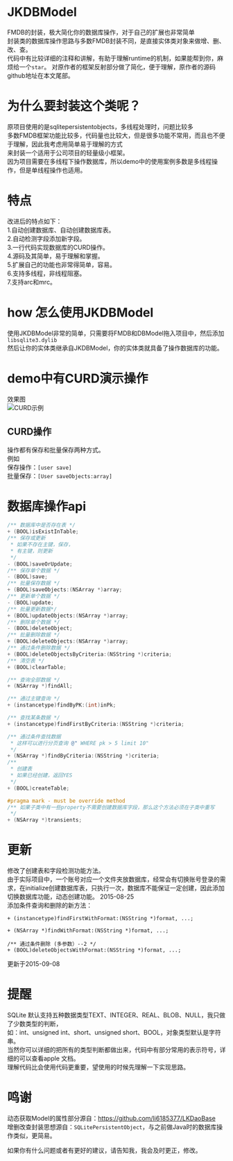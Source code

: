 # JKDBModel
FMDB的封装，极大简化你的数据库操作，对于自己的扩展也非常简单<br>
封装类的数据库操作思路与多数FMDB封装不同，是直接实体类对象来做增、删、改、查。<br>
代码中有比较详细的注释和讲解，有助于理解runtime的机制，如果能帮到你，麻烦给一个`star`。
对原作者的框架反射部分做了简化，便于理解，原作者的源码github地址在本文尾部。

# 为什么要封装这个类呢？
原项目使用的是sqlitepersistentobjects，多线程处理时，问题比较多<br>
多数FMDB框架功能比较多，代码量也比较大，但是很多功能不常用，而且也不便于理解，因此我考虑用简单易于理解的方式<br>
来封装一个适用于公司项目的轻量级小框架。<br>
因为项目需要在多线程下操作数据库，所以demo中的使用案例多数是多线程操作，但是单线程操作也适用。

# 特点
改进后的特点如下：<br>
1.自动创建数据库、自动创建数据库表。<br>
2.自动检测字段添加新字段。<br>
3.一行代码实现数据库的CURD操作。<br>
4.源码及其简单，易于理解和掌握。<br>
5.扩展自己的功能也非常得简单，容易。<br>
6.支持多线程，非线程阻塞。<br>
7.支持arc和mrc。<br>

# how 怎么使用JKDBModel
使用JKDBModel非常的简单，只需要将FMDB和DBModel拖入项目中，然后添加`libsqlite3.dylib`<br>
然后让你的实体类继承自JKDBModel，你的实体类就具备了操作数据库的功能。

# demo中有CURD演示操作
效果图<br>
![](http://cc.cocimg.com/bbs/attachment/postcate/topic/16/313017_189_ccde14372754000f44c3edbcc68c9.png "CURD示例")

## CURD操作
操作都有保存和批量保存两种方式。<br>
例如<br>
保存操作：`[user save]`<br>
批量保存：`[User saveObjects:array]`

# 数据库操作api
```Objective-C
/** 数据库中是否存在表 */
+ (BOOL)isExistInTable;
/** 保存或更新
 * 如果不存在主键，保存，
 * 有主键，则更新
 */
- (BOOL)saveOrUpdate;
/** 保存单个数据 */
- (BOOL)save;
/** 批量保存数据 */
+ (BOOL)saveObjects:(NSArray *)array;
/** 更新单个数据 */
- (BOOL)update;
/** 批量更新数据*/
+ (BOOL)updateObjects:(NSArray *)array;
/** 删除单个数据 */
- (BOOL)deleteObject;
/** 批量删除数据 */
+ (BOOL)deleteObjects:(NSArray *)array;
/** 通过条件删除数据 */
+ (BOOL)deleteObjectsByCriteria:(NSString *)criteria;
/** 清空表 */
+ (BOOL)clearTable;

/** 查询全部数据 */
+ (NSArray *)findAll;

/** 通过主键查询 */
+ (instancetype)findByPK:(int)inPk;

/** 查找某条数据 */
+ (instancetype)findFirstByCriteria:(NSString *)criteria;

/** 通过条件查找数据 
 * 这样可以进行分页查询 @" WHERE pk > 5 limit 10"
 */
+ (NSArray *)findByCriteria:(NSString *)criteria;
/**
 * 创建表
 * 如果已经创建，返回YES
 */
+ (BOOL)createTable;

#pragma mark - must be override method
/** 如果子类中有一些property不需要创建数据库字段，那么这个方法必须在子类中重写 
 */
+ (NSArray *)transients;
```
# 更新
修改了创建表和字段检测功能方法。<br>
由于实际项目中，一个账号对应一个文件夹放数据库，经常会有切换账号登录的需求，在initialize创建数据库表，只执行一次，数据库不能保证一定创建，因此添加切换数据库功能，动态创建功能。 2015-08-25<br>
添加条件查询和删除的新方法：<br>
```
+ (instancetype)findFirstWithFormat:(NSString *)format, ...;

+ (NSArray *)findWithFormat:(NSString *)format, ...;

/** 通过条件删除 (多参数）--2 */
+ (BOOL)deleteObjectsWithFormat:(NSString *)format, ...;
```
 更新于2015-09-08

# 提醒
SQLite 默认支持五种数据类型TEXT、INTEGER、REAL、BLOB、NULL，我只做了少数类型的判断，<br>
如：int、unsigned int、short、unsigned short、BOOL，对象类型默认是字符串。<br>
当然你可以详细的把所有的类型判断都做出来，代码中有部分常用的表示符号，详细的可以查看apple 文档。<br>
理解代码比会使用代码更重要，望使用的时候先理解一下实现思路。<br>


# 鸣谢
动态获取Model的属性部分源自：https://github.com/li6185377/LKDaoBase <br>
增删改查封装思想源自：`SQLitePersistentObject`，与之前做Java时的数据库操作类似，更简易。

如果你有什么问题或者有更好的建议，请告知我，我会及时更正，修改。
